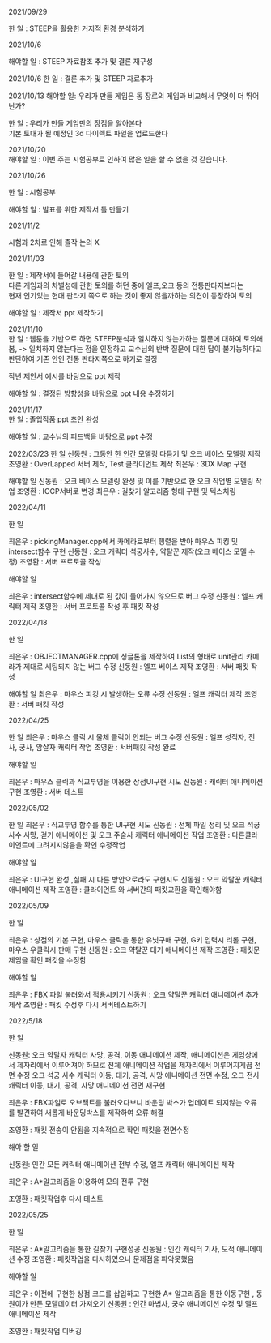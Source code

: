 2021/09/29

한 일 : STEEP을 활용한 거지적 환경 분석하기

2021/10/6

해야할 일 : STEEP 자료참조 추가 및 결론 재구성  
  
2021/10/6
한 일 : 결론 추가 및 STEEP 자료추가  
  
2021/10/13
해야할 일:   우리가 만들 게임은 동 장르의 게임과 비교해서 무엇이 더 뛰어난가?

한 일 : 우리가 만들 게임만의 장점을 알아본다  
기본 토대가 될 예정인 3d 다이렉트 파일을 업로드한다  

2021/10/20  
해야할 일 : 이번 주는 시험공부로 인하여 많은 일을 할 수 없을 것 같습니다.

2021/10/26

한 일 : 시험공부

해야할 일 : 발표를 위한 제작서 틀 만들기

2021/11/2

시험과 2차로 인해 졸작 논의 X

2021/11/03  

한 일 : 제작서에 들어갈 내용에 관한 토의  
다른 게임과의 차별성에 관한 토의를 하던 중에 엘프,오크 등의 전통판타지보다는  
현재 인기있는 현대 판타지 쪽으로 하는 것이 좋지 않을까하는 의견이 등장하여 토의  

해야할 일 : 제작서 ppt 제작하기

2021/11/10  
한 일 : 웹툰을 기반으로 하면 STEEP분석과 일치하지 않는가하는 질문에 대하여 토의해봄,
-> 일치하지 않는다는 점을 인정하고 교수님의 반박 질문에 대한 답이 불가능하다고 판단하여 기존 안인 전통 판타지쪽으로 하기로 결정

작년 제안서 예시를 바탕으로 ppt 제작

해야할 일 : 결정된 방향성을 바탕으로 ppt 내용 수정하기

2021/11/17  
한 일 : 졸업작품 ppt 초안 완성

해야할 일 : 교수님의 피드백을 바탕으로 ppt 수정

2022/03/23
한 일
신동원 : 그동안 한 인간 모델링 다듬기 및 오크 베이스 모델링 제작
조영환 : OverLapped 서버 제작, Test 클라이언트 제작
최은우 : 3DX Map 구현

해야할 일
신동원 : 오크 베이스 모델링 완성 및 이를 기반으로 한 오크 직업별 모델링 작업
조영환 : IOCP서버로 변경
최은우 : 길찾기 알고리즘 형태 구현 및 텍스처링

2022/04/11

한 일

최은우 : pickingManager.cpp에서 카메라로부터 행렬을 받아 마우스 피킹 및 intersect함수 구현
신동원 : 오크 캐릭터 석궁사수, 약탈꾼 제작(오크 베이스 모델 수정)
조영환 : 서버 프로토콜 작성

해야할 일

최은우 : intersect함수에 제대로 된 값이 들어가지 않으므로 버그 수정
신동원 : 엘프 캐릭터 제작
조영환 : 서버 프로토콜 작성 후 패킷 작성

2022/04/18

한 일

최은우 : OBJECTMANAGER.cpp에 싱글톤을 제작하여 List의 형태로 unit관리
카메라가 제대로 세팅되지 않는 버그 수정
신동원 : 엘프 베이스 제작
조영환 : 서버 패킷 작성

해야할 일
최은우 : 마우스 피킹 시 발생하는 오류 수정
신동원 : 엘프 캐릭터 제작
조영환 : 서버 패킷 작성

2022/04/25

한 일
최은우 : 마우스 클릭 시 물체 클릭이 안되는 버그 수정
신동원 : 엘프 성직자, 전사, 궁사, 암살자 캐릭터 작업
조영환 : 서버패킷 작성 완료

해야할 일

최은우 : 마우스 클릭과 직교투영을 이용한 상점UI구현 시도
신동원 : 캐릭터 애니메이션 구현
조영환 : 서버 테스트

2022/05/02

한 일
최은우 : 직교투영 함수를 통한 UI구현 시도
신동원 : 전체 파일 정리 및 오크 석궁사수 사망, 걷기 애니메이션 및 오크 주술사 캐릭터 애니메이션 작업
조영환 : 다른클라이언트에 그려지지않음을 확인 수정작업

해야할 일

최은우 : UI구현 완성 ,실패 시 다른 방안으로라도 구현시도
신동원 : 오크 약탈꾼 캐릭터 애니메이션 제작
조영환 : 클라이언트 와 서버간의 패킷교환을 확인해야함

2022/05/09

한 일

최은우 : 상점의 기본 구현, 마우스 클릭을 통한 유닛구매 구현, G키 입력시 리롤 구현, 마우스 우클릭시 판매 구현
신동원 : 오크 약탈꾼 대기 애니메이션 제작
조영환 : 패킷문제임을 확인 패킷을 수정함

해야할 일 

최은우 : FBX 파일 불러와서 적용시키기
신동원 : 오크 약탈꾼 캐릭터 애니메이션 추가 제작
조영환 : 패킷 수정후 다시 서버테스트하기

2022/5/18

한 일 

신동원: 오크 약탈자 캐릭터 사망, 공격, 이동 애니메이션 제작, 애니메이션은 게임상에서 제자리에서 이루어져야 하므로 전체 애니메이션 작업을 제자리에서 이루어지게끔 전면 수정
오크 석궁 사수 캐릭터 이동, 대기, 공격, 사망 애니메이션 전면 수정, 오크 전사 캐릭터 이동, 대기, 공격, 사망 애니메이션 전면 재구현

최은우 : FBX파일로 오브젝트를 불러오다보니 바운딩 박스가 업데이트 되지않는 오류를 발견하여 새롭게 바운딩박스를 제작하여 오류 해결

조영환 : 패킷 전송이 안됨을 지속적으로 확인 패킷을 전면수정

해야 할 일

신동원: 인간 모든 캐릭터 애니메이션 전부 수정, 엘프 캐릭터 애니메이션 제작

최은우 : A*알고리즘을 이용하여 모의 전투 구현

조영환 : 패킷작업후 다시 테스트

2022/05/25

한 일

최은우 : A*알고리즘을 통한 길찾기 구현성공
신동원 : 인간 캐릭터 기사, 도적 애니메이션 수정
조영환 : 패킷작업을 다시하였으나 문제점을 파악못했음

해야할 일 

최은우 : 이전에 구현한 상점 코드를 삽입하고 구현한 A* 알고리즘을 통한 이동구현 , 동원이가 만든 모델데이터 가져오기
신동원 : 인간 마법사, 궁수 애니메이션 수정 및 엘프 애니메이션 제작 

조영환 : 패킷작업 디버깅
